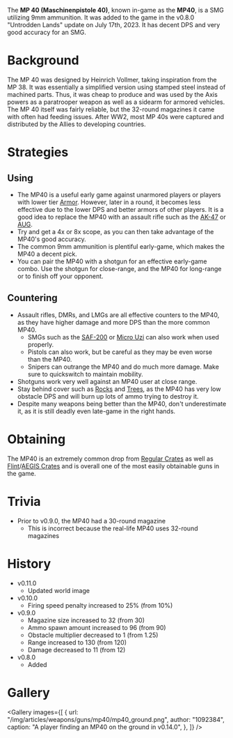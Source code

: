 The **MP 40 (Maschinenpistole 40)**, known in-game as the **MP40**, is a SMG utilizing 9mm ammunition. It was added to the game in the v0.8.0 "Untrodden Lands" update on July 17th, 2023. It has decent DPS and very good accuracy for an SMG.

# Background

The MP 40 was designed by Heinrich Vollmer, taking inspiration from the MP 38. It was essentially a simplified version using stamped steel instead of machined parts. Thus, it was cheap to produce and was used by the Axis powers as a paratrooper weapon as well as a sidearm for armored vehicles. The MP 40 itself was fairly reliable, but the 32-round magazines it came with often had feeding issues. After WW2, most MP 40s were captured and distributed by the Allies to developing countries.

# Strategies

## Using

- The MP40 is a useful early game against unarmored players or players with lower tier [Armor](/equipment/armor). However, later in a round, it becomes less effective due to the lower DPS and better armors of other players. It is a good idea to replace the MP40 with an assault rifle such as the [AK-47](weapons/guns/ak47) or [AUG](weapons/guns/aug).
- Try and get a 4x or 8x scope, as you can then take advantage of the MP40's good accuracy.
- The common 9mm ammunition is plentiful early-game, which makes the MP40 a decent pick.
- You can pair the MP40 with a shotgun for an effective early-game combo. Use the shotgun for close-range, and the MP40 for long-range or to finish off your opponent.

## Countering

- Assault rifles, DMRs, and LMGs are all effective counters to the MP40, as they have higher damage and more DPS than the more common MP40.
  - SMGs such as the [SAF-200](weapons/guns/saf200) or [Micro Uzi](weapons/guns/micro_uzi) can also work when used properly.
  - Pistols can also work, but be careful as they may be even worse than the MP40.
  - Snipers can outrange the MP40 and do much more damage. Make sure to quickswitch to maintain mobility.
- Shotguns work very well against an MP40 user at close range.
- Stay behind cover such as [Rocks](/obstacles/rock) and [Trees](/obstacles/tree), as the MP40 has very low obstacle DPS and will burn up lots of ammo trying to destroy it.
- Despite many weapons being better than the MP40, don't underestimate it, as it is still deadly even late-game in the right hands.

# Obtaining

The MP40 is an extremely common drop from [Regular Crates](/obstacles/regular_crate) as well as [Flint](/obstacles/flint_crate)/[AEGIS Crates](/obstacles/aegis_crate) and is overall one of the most easily obtainable guns in the game.

<Obtaining item="mp40" />

# Trivia

- Prior to v0.9.0, the MP40 had a 30-round magazine
  - This is incorrect because the real-life MP40 uses 32-round magazines

# History

- v0.11.0
  - Updated world image
- v0.10.0
  - Firing speed penalty increased to 25% (from 10%)
- v0.9.0
  - Magazine size increased to 32 (from 30)
  - Ammo spawn amount increased to 96 (from 90)
  - Obstacle multiplier decreased to 1 (from 1.25)
  - Range increased to 130 (from 120)
  - Damage decreased to 11 (from 12)
- v0.8.0
  - Added

# Gallery

<Gallery
  images={[
    {
      url: "/img/articles/weapons/guns/mp40/mp40_ground.png",
      author: "1092384",
      caption: "A player finding an MP40 on the ground in v0.14.0",
    },
  ]}
/>
